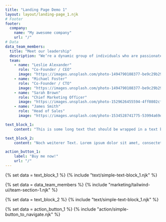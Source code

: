 ```yaml
---
title: "Landing Page Demo 1"
layout: layout/landing-page_1.njk
# Footer
footer:
  company:
    name: "My awesome company"
    url: "/"
# Data
data_team_members:
  title: "Meet our leadership"
  description: "We’re a dynamic group of individuals who are passionate about what we do and dedicated to delivering the best results for     our clients."
  team:
    - name: "Leslie Alexander"
      role: "Co-Founder / CEO"
      image: "https://images.unsplash.com/photo-1494790108377-be9c29b29330?ixlib=rb-1.2.1&ixid=eyJhcHBfaWQiOjEyMDd9&auto=format&fit=facearea&facepad=2&w=256&h=256&q=80"
    - name: "Michael Foster"
      role: "Co-Founder / CTO"
      image: "https://images.unsplash.com/photo-1494790108377-be9c29b29330?ixlib=rb-1.2.1&ixid=eyJhcHBfaWQiOjEyMDd9&auto=format&fit=facearea&facepad=2&w=256&h=256&q=80"
    - name: "Sarah Brown"
      role: "Chief Marketing Officer"
      image: "https://images.unsplash.com/photo-1529626455594-4ff0802cfb7e?ixlib=rb-1.2.1&ixid=eyJhcHBfaWQiOjEyMDd9&auto=format&fit=facearea&facepad=2&w=256&h=256&q=80"
    - name: "James Smith"
      role: "Head of Sales"
      image: "https://images.unsplash.com/photo-1534528741775-53994a69daeb?ixlib=rb-1.2.1&ixid=eyJhcHBfaWQiOjEyMDd9&auto=format&fit=facearea&facepad=2&w=256&h=256&q=80"

text_block_1:
    content: "This is some long text that should be wrapped in a text block. Lorem ipsum dolor sit amet, consectetur adipiscing elit. Sed do eiusmod tempor incididunt ut labore et dolore magna aliqua. Ut enim ad minim veniam, quis nostrud exercitation ullamco laboris nisi ut aliquip ex ea commodo consequat. Duis aute irure dolor in reprehenderit in voluptate velit esse cillum dolore eu fugiat nulla pariatur. Excepteur sint occaecat cupidatat non proident, sunt in culpa qui officia deserunt mollit anim id est laborum."

text_block_2:
    content: "Noch weiterer Text. Lorem ipsum dolor sit amet, consectetur adipiscing elit. Sed do eiusmod tempor incididunt ut labore et dolore magna aliqua. Ut enim ad minim veniam, quis nostrud exercitation ullamco laboris nisi ut aliquip ex ea commodo consequat. Duis aute irure dolor in reprehenderit in voluptate velit esse cillum dolore eu fugiat nulla pariatur. Excepteur sint occaecat cupidatat non proident, sunt in culpa qui officia deserunt mollit anim id est laborum."

action_button_1:
    label: "Buy me now!"
    url: "/"
---
```


{% set data = text_block_1 %}
{% include "text/simple-text-block_1.njk" %}

{% set data = data_team_members %}
{% include "marketing/tailwind-ui/team-section-1.njk" %}

{% set data = text_block_2 %}
{% include "text/simple-text-block_1.njk" %}

{% set data = action_button_1 %}
{% include "action/simple-button_to_navigate.njk" %}
